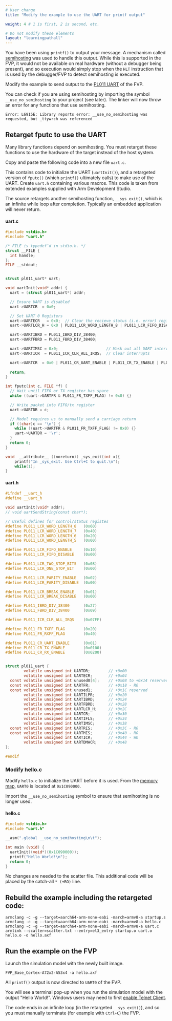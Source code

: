 ```yaml
---
# User change
title: "Modify the example to use the UART for printf output"

weight: 4 # 1 is first, 2 is second, etc.

# Do not modify these elements
layout: "learningpathall"
---
```

You have been using `printf()` to output your message. A mechanism called [semihosting](https://developer.arm.com/documentation/100966/latest/Getting-Started-with-Fixed-Virtual-Platforms/FVP-debug) was used to handle this output. While this is supported in the FVP, it would not be available on real hardware (without a debugger being present), and so execution would simply stop when the `HLT` instruction that is used by the debugger/FVP to detect semihosting is executed.

Modify the example to send output to the [PL011 UART](https://developer.arm.com/documentation/ddi0183) of the FVP.

You can check if you are using semihosting by importing the symbol `__use_no_semihosting` to your project (see later). The linker will now throw an error for any functions that use semihosting.
```output
Error: L6915E: Library reports error: __use_no_semihosting was requested, but _ttywrch was referenced
```
## Retarget fputc to use the UART

Many library functions depend on semihosting. You must retarget these functions to use the hardware of the target instead of the host system.

Copy and paste the following code into a new file `uart.c`.

This contains code to initialize the UART (`uartInit()`), and a retargeted version of `fputc()` (which `printf()` ultimately calls) to make use of the UART. Create `uart.h` containing various macros. This code is taken from extended examples supplied with Arm Development Studio.

The source retargets another semihosting function, `__sys_exit()`, which is an infinite while loop after completion. Typically an embedded application will never return.

#### uart.c
```C
#include <stdio.h>
#include "uart.h"

/* FILE is typedef’d in stdio.h. */
struct __FILE {
  int handle;
};
FILE __stdout;


struct pl011_uart* uart;

void uartInit(void* addr) {
  uart = (struct pl011_uart*) addr;

  // Ensure UART is disabled
  uart->UARTCR  = 0x0;

  // Set UART 0 Registers
  uart->UARTECR   = 0x0;  // Clear the recieve status (i.e. error) register
  uart->UARTLCR_H = 0x0 | PL011_LCR_WORD_LENGTH_8 | PL011_LCR_FIFO_DISABLE | PL011_LCR_ONE_STOP_BIT | PL011_LCR_PARITY_DISABLE | PL011_LCR_BREAK_DISABLE;

  uart->UARTIBRD = PL011_IBRD_DIV_38400;
  uart->UARTFBRD = PL011_FBRD_DIV_38400;

  uart->UARTIMSC = 0x0;                     // Mask out all UART interrupts
  uart->UARTICR  = PL011_ICR_CLR_ALL_IRQS;  // Clear interrupts

  uart->UARTCR  = 0x0 | PL011_CR_UART_ENABLE | PL011_CR_TX_ENABLE | PL011_CR_RX_ENABLE;
  
  return;
}

int fputc(int c, FILE *f) {
  // Wait until FIFO or TX register has space
  while ((uart->UARTFR & PL011_FR_TXFF_FLAG) != 0x0) {}

  // Write packet into FIFO/tx register
  uart->UARTDR = c;

  // Model requires us to manually send a carriage return
  if ((char)c == '\n') {
    while ((uart->UARTFR & PL011_FR_TXFF_FLAG) != 0x0) {}
    uart->UARTDR = '\r';
  }
  return 0;
}

void  __attribute__ ((noreturn)) _sys_exit(int x){
	printf("In _sys_exit. Use Ctrl+C to quit.\n");
	while(1);
}
```
#### uart.h
```C
#ifndef __uart_h
#define __uart_h

void uartInit(void* addr);
// void uartSendString(const char*);

// Useful defines for control/status registes
#define PL011_LCR_WORD_LENGTH_8   (0x60)
#define PL011_LCR_WORD_LENGTH_7   (0x40)
#define PL011_LCR_WORD_LENGTH_6   (0x20)
#define PL011_LCR_WORD_LENGTH_5   (0x00)

#define PL011_LCR_FIFO_ENABLE     (0x10)
#define PL011_LCR_FIFO_DISABLE    (0x00)

#define PL011_LCR_TWO_STOP_BITS   (0x08)
#define PL011_LCR_ONE_STOP_BIT    (0x00)

#define PL011_LCR_PARITY_ENABLE   (0x02)
#define PL011_LCR_PARITY_DISABLE  (0x00)

#define PL011_LCR_BREAK_ENABLE    (0x01)
#define PL011_LCR_BREAK_DISABLE   (0x00)

#define PL011_IBRD_DIV_38400      (0x27)
#define PL011_FBRD_DIV_38400      (0x09)

#define PL011_ICR_CLR_ALL_IRQS    (0x07FF)

#define PL011_FR_TXFF_FLAG        (0x20)
#define PL011_FR_RXFF_FLAG        (0x40)

#define PL011_CR_UART_ENABLE      (0x01)
#define PL011_CR_TX_ENABLE        (0x0100)
#define PL011_CR_RX_ENABLE        (0x0200)


struct pl011_uart {
        volatile unsigned int UARTDR;        // +0x00
        volatile unsigned int UARTECR;       // +0x04
  const volatile unsigned int unused0[4];    // +0x08 to +0x14 reserved
  const volatile unsigned int UARTFR;        // +0x18 - RO
  const volatile unsigned int unused1;       // +0x1C reserved
        volatile unsigned int UARTILPR;      // +0x20
        volatile unsigned int UARTIBRD;      // +0x24
        volatile unsigned int UARTFBRD;      // +0x28
        volatile unsigned int UARTLCR_H;     // +0x2C
        volatile unsigned int UARTCR;        // +0x30
        volatile unsigned int UARTIFLS;      // +0x34
        volatile unsigned int UARTIMSC;      // +0x38
  const volatile unsigned int UARTRIS;       // +0x3C - RO
  const volatile unsigned int UARTMIS;       // +0x40 - RO
        volatile unsigned int UARTICR;       // +0x44 - WO
        volatile unsigned int UARTDMACR;     // +0x48
};

#endif
```
### Modify hello.c

Modify `hello.c` to initialize the UART before it is used. From the [memory map](https://developer.arm.com/documentation/100964/latest/Base-Platform/Base---memory/Base-Platform-memory-map), `UART0` is located at `0x1C090000`.

 Import the `__use_no_semihosting` symbol to ensure that semihosting is no longer used.
#### hello.c
```C
#include <stdio.h>
#include "uart.h"

__asm(".global __use_no_semihosting\n\t");

int main (void) {
  uartInit((void*)(0x1C090000));
  printf("Hello World!\n");
  return 0;
}
```
No changes are needed to the scatter file. This additional code will be placed by the catch-all `* (+RO)` line.

## Rebuild the example including the retargeted code:
```console
armclang -c -g --target=aarch64-arm-none-eabi -march=armv8-a startup.s
armclang -c -g --target=aarch64-arm-none-eabi -march=armv8-a hello.c
armclang -c -g --target=aarch64-arm-none-eabi -march=armv8-a uart.c
armlink --scatter=scatter.txt --entry=el3_entry startup.o uart.o hello.o -o hello.axf
```

## Run the example on the FVP

Launch the simulation model with the newly built image. 
```console
FVP_Base_Cortex-A72x2-A53x4 -a hello.axf
```
All `printf()` output is now directed to `UART0` of the FVP.

You will see a terminal pop-up when you run the simulation model with the output "Hello World!". Windows users may need to first [enable Telnet Client](https://social.technet.microsoft.com/wiki/contents/articles/38433.windows-10-enabling-telnet-client.aspx).

The code ends in an infinite loop (in the retargeted `__sys_exit()`), and so you must manually terminate (for example with `Ctrl+C`) the FVP.
